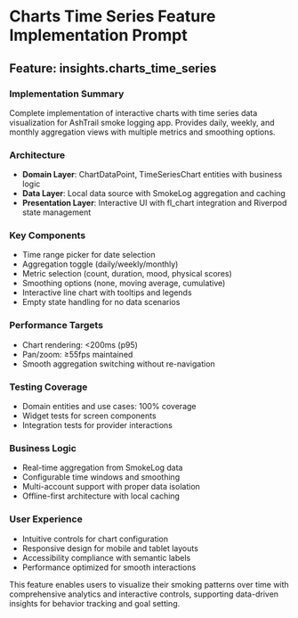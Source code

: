 # Charts Time Series Feature Implementation Prompt

## Feature: insights.charts_time_series

### Implementation Summary
Complete implementation of interactive charts with time series data visualization for AshTrail smoke logging app. Provides daily, weekly, and monthly aggregation views with multiple metrics and smoothing options.

### Architecture
- **Domain Layer**: ChartDataPoint, TimeSeriesChart entities with business logic
- **Data Layer**: Local data source with SmokeLog aggregation and caching
- **Presentation Layer**: Interactive UI with fl_chart integration and Riverpod state management

### Key Components
- Time range picker for date selection
- Aggregation toggle (daily/weekly/monthly)
- Metric selection (count, duration, mood, physical scores)
- Smoothing options (none, moving average, cumulative)
- Interactive line chart with tooltips and legends
- Empty state handling for no data scenarios

### Performance Targets
- Chart rendering: <200ms (p95)
- Pan/zoom: ≥55fps maintained
- Smooth aggregation switching without re-navigation

### Testing Coverage
- Domain entities and use cases: 100% coverage
- Widget tests for screen components
- Integration tests for provider interactions

### Business Logic
- Real-time aggregation from SmokeLog data
- Configurable time windows and smoothing
- Multi-account support with proper data isolation
- Offline-first architecture with local caching

### User Experience
- Intuitive controls for chart configuration
- Responsive design for mobile and tablet layouts  
- Accessibility compliance with semantic labels
- Performance optimized for smooth interactions

This feature enables users to visualize their smoking patterns over time with comprehensive analytics and interactive controls, supporting data-driven insights for behavior tracking and goal setting.
